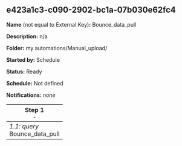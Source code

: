 ## e423a1c3-c090-2902-bc1a-07b030e62fc4

**Name** (not equal to External Key)**:** Bounce_data_pull

**Description:** n/a

**Folder:** my automations/Manual_upload/

**Started by:** Schedule

**Status:** Ready

**Schedule:** Not defined

**Notifications:** _none_


| Step 1<br>_<small>-</small>_ |
| --- |
| _1.1: query_<br>Bounce_data_pull |
